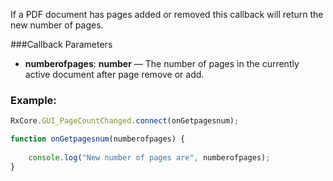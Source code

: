 If a PDF document has pages added or removed this callback will return the new number of pages.


###Callback Parameters

- **numberofpages**: **number** — The number of pages in the currently active document after page remove or add.


### Example:

```javascript
RxCore.GUI_PageCountChanged.connect(onGetpagesnum);

function onGetpagesnum(numberofpages) {
    
    console.log("New number of pages are", numberofpages);
}

```
